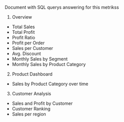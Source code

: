 Document with SQL querys answering for this metrikss
1. Overview 
  - Total Sales 
  - Total Profit
  - Profit Ratio
  - Profit per Order
  - Sales per Customer
  - Avg. Discount
  - Monthly Sales by Segment 
  - Monthly Sales by Product Category 
 2. Product Dashboard 
  - Sales by Product Category over time 
 3. Customer Analysis
  - Sales and Profit by Customer
  - Customer Ranking
  - Sales per region
